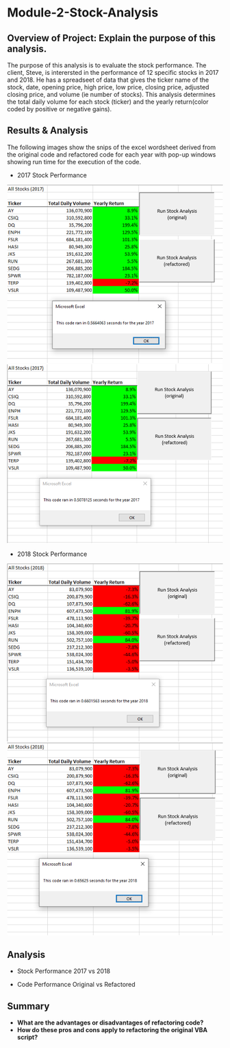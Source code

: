 # Module-2-Stock-Analysis

## Overview of Project: Explain the purpose of this analysis.
   The purpose of this analysis is to evaluate the stock performance. The client, Steve, is interersted in the performance of 12 specific stocks in 2017 and 2018. He has a    spreadseet of data that gives the ticker name of the stock, date, opening price, high price, low price, closing price, adjusted closing price, and volume (ie number of stocks). This analysis determines the total daily volume for each stock (ticker) and the yearly return(color coded by positive or negative gains).      

## Results & Analysis 
  The following images show the snips of the excel wordsheet derived from the original code and refactored code for each year with pop-up windows showing run time for the execution of the code.
  
  - 2017 Stock Performance

![2017 Original](https://github.com/nsmeltz/Module-2-Stock-Analysis/blob/16553dd62d3dbc7f707c5c20db96313ee8f33b55/Resources/2017_original.png "2017 Original")
![2017 Refactored](https://github.com/nsmeltz/Module-2-Stock-Analysis/blob/e4ebac96b39ec2300f349af462cf71b2827291f3/Resources/2017_refactored.png "2017 Refactored")
 
  - 2018 Stock Performance

![2018 Original](https://github.com/nsmeltz/Module-2-Stock-Analysis/blob/e4ebac96b39ec2300f349af462cf71b2827291f3/Resources/2018_original.png)  
![2018 Refactored](https://github.com/nsmeltz/Module-2-Stock-Analysis/blob/e4ebac96b39ec2300f349af462cf71b2827291f3/Resources/2018_refactored.png)

## Analysis
  - Stock Performance 2017 vs 2018
      
  - Code Performance Original vs Refactored

## Summary 
  - **What are the advantages or disadvantages of refactoring code?**
  - **How do these pros and cons apply to refactoring the original VBA script?**
